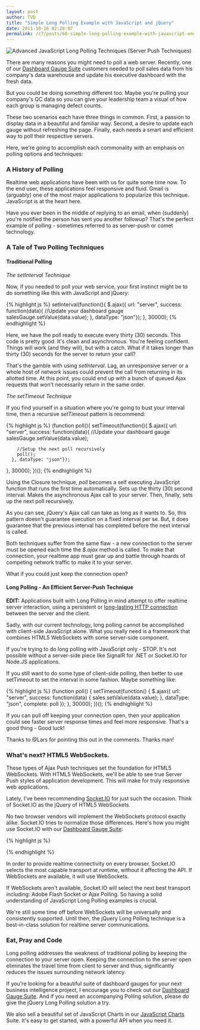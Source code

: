 ```yaml
---
layout: post
author: TVD
title: "Simple Long Polling Example with JavaScript and jQuery"
date: 2011-10-16 02:20:07
permalink: /c7/posts/60-simple-long-polling-example-with-javascript-and-jquery
---
```


<img alt="Advanced JavaScript Long Polling Techniques (Server Push Techniques)" src="https://techoctave.com/c7/static/push.jpg"/>

There are many reasons you might need to poll a web server. Recently, one of our [Dashboard Gauge Suite][1] customers needed to poll sales data from his company's data warehouse and update his executive dashboard with the fresh data.

But you could be doing something different too. Maybe you're pulling your company's QC data so you can give your leadership team a visual of how each group is managing defect counts.

These two scenarios each have three things in common. First, a passion to display data in a beautiful and familiar way. Second, a desire to update each gauge without refreshing the page. Finally, each needs a smart and efficient way to poll their respective servers.

Here, we're going to accomplish each commonality with an emphasis on polling options and techniques:

### A History of Polling

Realtime web applications have been with us for quite some time now. To the end user, these applications feel responsive and fluid. Gmail is (arguably) one of the most major applications to popularize this technique. JavaScript is at the heart here.

Have you ever been in the middle of replying to an email, when (suddenly) you're notified the person has sent you another followup? That's the perfect example of polling - sometimes referred to as server-push or comet technology.


### A Tale of Two Polling Techniques 

#### Traditional Polling

*The setInterval Technique*

Now, if you needed to poll your web service, your first instinct might be to do something like this with JavaScript and jQuery:

{% highlight js %}
setInterval(function(){
    $.ajax({ url: "server", success: function(data){
        //Update your dashboard gauge
        salesGauge.setValue(data.value);
    }, dataType: "json"});
}, 30000);
{% endhighlight %}

Here, we have the poll ready to execute every thirty (30) seconds. This code is pretty good. It's clean and asynchronous. You're feeling confident. Things will work (and they will), but with a catch. What if it takes longer than thirty (30) seconds for the server to return your call?

That's the gamble with using *setInterval*. Lag, an unresponsive server or a whole host of network issues could prevent the call from returning in its allotted time. At this point, you could end up with a bunch of queued Ajax requests that won't necessarily return in the same order.

*The setTimeout Technique*

If you find yourself in a situation where you're going to bust your interval time, then a recursive *setTimeout* pattern is recommend:

{% highlight js %}
(function poll(){
   setTimeout(function(){
      $.ajax({ url: "server", success: function(data){
        //Update your dashboard gauge
        salesGauge.setValue(data.value);

        //Setup the next poll recursively
        poll();
      }, dataType: "json"});
  }, 30000);
})();
{% endhighlight %}

Using the Closure technique, *poll* becomes a self executing JavaScript function that runs the first time automatically. Sets up the thirty (30) second interval. Makes the asynchronous Ajax call to your server. Then, finally, sets up the next poll recursively.

As you can see, jQuery's Ajax call can take as long as it wants to. So, this pattern doesn't guarantee execution on a fixed interval per se. But, it does guarantee that the previous interval has completed before the next interval is called.

Both techniques suffer from the same flaw - a new connection to the server must be opened each time the *$.ajax* method is called. To make that connection, your realtime app must gear up and battle through hoards of competing network traffic to make it to your server.

What if you could just keep the connection open?

#### Long Polling - An Efficient Server-Push Technique

**EDIT:** Applications built with Long Polling in mind attempt to offer realtime server interaction, using a persistent or [long-lasting HTTP connection][2] between the server and the client.

Sadly, with our current technology, long polling cannot be accomplished with client-side JavaScript alone. What you really need is a framework that combines HTML5 WebSockets with some server-side component.

If you're trying to do long polling with JavaScript only - STOP. It's not possible without a server-side piece like SignalR for .NET or Socket.IO for Node.JS applications.

If you still want to do some type of client-side polling, then better to use setTimeout to set the interval in some fashion. Maybe something like:

{% highlight js %}
(function poll() {
   setTimeout(function() {
       $.ajax({ url: "server", success: function(data) {
            sales.setValue(data.value);
       }, dataType: "json", complete: poll });
    }, 30000);
})();
{% endhighlight %}

If you can pull off keeping your connection open, then your application could see faster server response times and feel more responsive. That's a good thing - Good luck!

Thanks to @Lars for pointing this out in the comments. Thanks man!


### What's next? HTML5 WebSockets.

These types of Ajax Push techniques set the foundation for HTML5 WebSockets. With HTML5 WebSockets, we'll be able to see true Server Push styles of application development. This will make for truly responsive web applications.

Lately, I've been recommending [Socket.IO][3] for just such the occasion. Think of Socket.IO as the jQuery of HTML5 WebSockets.

No two browser vendors will implement the WebSockets protocol exactly alike. Socket.IO tries to normalize those differences. Here's how you might use Socket.IO with our [Dashboard Gauge Suite][4]:

{% highlight js %}
<script src="/socket.io/socket.io.js"></script>
<script>
  var socket = io.connect("http://localhost");
  socket.on('sales', function (data) {
    //Update your dashboard gauge
    salesGauge.setValue(data.value);

    socket.emit('profit', { my: 'data' });
  });
</script>
{% endhighlight %}

In order to provide realtime connectivity on every browser, Socket.IO selects the most capable transport at runtime, without it affecting the API. If WebSockets are available, it will use WebSockets.

If WebSockets aren't available, Socket.IO will select the next best transport including: Adobe Flash Socket or Ajax Polling. So having a solid understanding of JavaScript Long Polling examples is crucial.

We're still some time off before WebSockets will be universally and consistently supported. Until then, the jQuery Long Polling technique is a best-in-class solution for realtime server communications.

### Eat, Pray and Code

Long polling addresses the weakness of traditional polling by keeping the connection to your server open. Keeping the connection to the server open eliminates the travel time from client to server and thus, significantly reduces the issues surrounding network latency.

If you're looking for a beautiful suite of dashboard gauges for your next business intelligence project, I encourage you to check out our [Dashboard Gauge Suite][5]. And if you need an accompanying Polling solution, please do give the jQuery Long Polling solution a try.

We also sell a beautiful set of JavaScript Charts in our [JavaScript Charts][6] Suite. It's easy to get started, with a powerful API when you need it.


  [1]: http://techoctave.com/gauges
  [2]: http://en.wikipedia.org/wiki/Comet_%28programming%29
  [3]: http://socket.io/
  [4]: http://techoctave.com/gauges
  [5]: http://techoctave.com/gauges
  [6]: http://techoctave.com/charts

